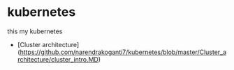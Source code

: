 # kubernetes
this my kubernetes 
- [Cluster architecture] (https://github.com/narendrakoganti7/kubernetes/blob/master/Cluster_architecture/cluster_intro.MD)
